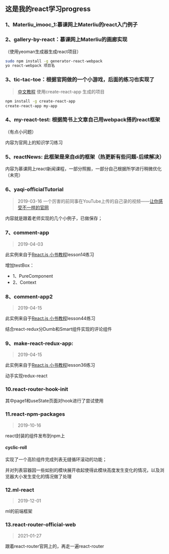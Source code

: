 ## 这是我的react学习progress

### 1、Materliu_imooc_1:慕课网上Materliu的react入门例子
### 2、gallery-by-react：慕课网上Materliu的画廊实现
（使用yeoman生成器生成react项目）

```bash
sudo npm install -g generator-react-webpack
yo react-webpack 项目名
```
### 3、tic-tac-toe：根据官网做的一个小游戏，后面的练习也实现了
> [中文教程](http://www.css88.com/react/tutorial/tutorial.html)
使用create-react-app 生成的项目

```bash
npm install -g create-react-app
create-react-app my-app
```
### 4、my-react-test: 根据简书上文章自己用webpack搭的react框架
（有点小问题）

内容为官网上的知识学习练习

### 5、reactNews: 此框架是来自di的框架（热更新有些问题-后续解决）

内容为慕课网上react新闻课程，一部分照搬，一部分自己根据所学进行稍微优化（未完）

### 6、yaqi-officialTutorial
> 2019-03-16
一个厉害的前同事在YouTube上传的自己录的视频——[让你感受不一样的官网](https://www.youtube.com/channel/UCjkEwdL2bqD8mHNkN0aXL1w)

内容就是跟着老师实现的几个小例子，已做保存；

### 7、comment-app
> 2019-04-03

此实例来自于[React.js 小书教程](http://huziketang.mangojuice.top/books/react/lesson14)lesson14练习

增加testBox：
* 1、PureComponent
* 2、Context

### 8、comment-app2
> 2019-04-15

此实例来自于[React.js 小书教程](http://huziketang.mangojuice.top/books/react/lesson44)lesson44练习

结合react-redux分Dumb和Smart组件实现的评论组件

### 9、make-react-redux-app:
> 2019-04-15

此实例来自于[React.js 小书教程](http://huziketang.mangojuice.top/books/react/lesson36)lesson36练习

动手实现redux-react

### 10.react-router-hook-init

其中page1和useState页面对hook进行了尝试使用


### 11.react-npm-packages
> 2019-10-16

react封装的组件发布到npm上

#### cyclic-roll

实现了一个高阶组件完成列表无缝循环滚动的功能；

并对列表容器因一些如别的模块展开收起使得此模块高度发生变化的情况，以及浏览器大小发生变化的情况做了处理

### 12.ml-react
> 2019-12-01

ml的前端框架

### 13.react-router-official-web
> 2021-01-27

跟着react-router官网上的，再走一遍react-router